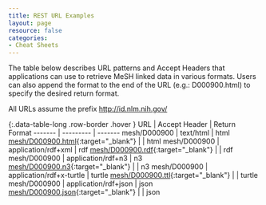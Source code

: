 ```yaml
---
title: REST URL Examples
layout: page
resource: false
categories:
- Cheat Sheets
---
```


The table below describes URL patterns and Accept Headers that applications can use to retrieve MeSH linked data in various formats.
Users can also append the format to the end of the URL (e.g.: D000900.html) to specify the desired return format.

All URLs assume the prefix http://id.nlm.nih.gov/

{:.data-table-long .row-border .hover }
URL | Accept Header | Return Format
------- | --------- | -------
mesh/D000900 | text/html | html
[mesh/D000900.html](http://id.nlm.nih.gov/mesh/D000900.html){:target="_blank"} | | html
mesh/D000900 | application/rdf+xml | rdf 
[mesh/D000900.rdf](http://id.nlm.nih.gov/mesh/D000900.rdf){:target="_blank"} | | rdf
mesh/D000900 | application/rdf+n3 | n3
[mesh/D000900.n3](http://id.nlm.nih.gov/mesh/D000900.n3){:target="_blank"} | | n3
mesh/D000900 | application/rdf+x-turtle | turtle
[mesh/D000900.ttl](http://id.nlm.nih.gov/mesh/D000900.ttl){:target="_blank"} | | turtle
mesh/D000900 | application/rdf+json | json
[mesh/D000900.json](http://id.nlm.nih.gov/mesh/D000900.json){:target="_blank"} | | json



